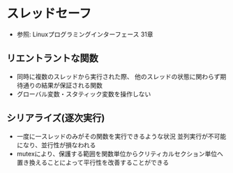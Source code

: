 # スレッドセーフ
- 参照: Linuxプログラミングインターフェース 31章

## リエントラントな関数
- 同時に複数のスレッドから実行された際、
  他のスレッドの状態に関わらず期待通りの結果が保証される関数
- グローバル変数・スタティック変数を操作しない

## シリアライズ(逐次実行)
- 一度に一スレッドのみがその関数を実行できるような状況
  並列実行が不可能になり、並行性が損なわれる
- mutexにより、保護する範囲を関数単位からクリティカルセクション単位へ
  置き換えることによって平行性を改善することができる
